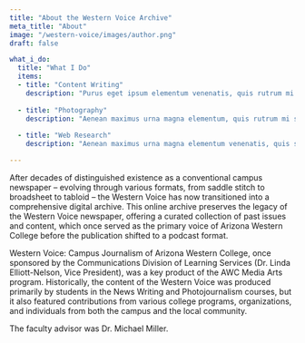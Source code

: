 ```yaml
---
title: "About the Western Voice Archive"
meta_title: "About"
image: "/western-voice/images/author.png"
draft: false

what_i_do:
  title: "What I Do"
  items:
  - title: "Content Writing"
    description: "Purus eget ipsum elementum venenatis, quis rutrum mi semper nonpurus eget ipsum elementum venenatis."
  
  - title: "Photography"
    description: "Aenean maximus urna magna elementum, quis rutrum mi semper non purus eget ipsum venenatis."
  
  - title: "Web Research"
    description: "Aenean maximus urna magna elementum venenatis, quis semper non purus eget ipsum venenatis."

---
```


After decades of distinguished existence as a conventional campus newspaper – evolving through various formats, from saddle stitch to broadsheet to tabloid – the Western Voice has now transitioned into a comprehensive digital archive. This online archive preserves the legacy of the Western Voice newspaper, offering a curated collection of past issues and content, which once served as the primary voice of Arizona Western College before the publication shifted to a podcast format.

Western Voice: Campus Journalism of Arizona Western College, once sponsored by the Communications Division of Learning Services (Dr. Linda Elliott-Nelson, Vice President), was a key product of the AWC Media Arts program. Historically, the content of the Western Voice was produced primarily by students in the News Writing and Photojournalism courses, but it also featured contributions from various college programs, organizations, and individuals from both the campus and the local community.

The faculty advisor was Dr. Michael Miller.
